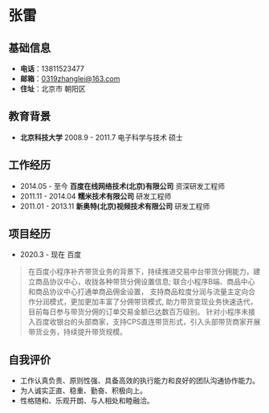 # 张雷

## 基础信息
- **电话**：13811523477
- **邮箱**：0319zhanglei@163.com
- **住址**：北京市 朝阳区

## 教育背景
- **北京科技大学**   2008.9 - 2011.7   电子科学与技术   硕士

## 工作经历
- 2014.05 - 至今   **百度在线网络技术(北京)有限公司**   资深研发工程师
- 2011.11 - 2014.04  **糯米技术有限公司**   研发工程师 
- 2011.01 - 2013.11   **新奥特(北京)视频技术有限公司**  研发工程师


## 项目经历
- 2020.3 - 现在  百度       
> 在百度小程序补齐带货业务的背景下，持续推进交易中台带货分佣能力，建立商品协议中心，收拢各种带货分佣设置信息; 联合小程序B端、商品中心和商品协议中心打通单商品佣金设置，
支持商品粒度分润与流量主定向合作分润模式，更加更加丰富了分佣带货模式, 助力带货变现业务快速迭代，目前每日参与带货分佣的订单交易金额已达数百万级别。
针对小程序未接入百度收银台的头部商家，支持CPS直连带货形式，引入头部带货商家开展带货业务，持续提升带货规模。


## 自我评价
- 工作认真负责、原则性强、具备高效的执行能力和良好的团队沟通协作能力。
- 为人诚实正直、稳重、勤奋、积极向上。
- 性格随和、乐观开朗、与人相处和睦融洽。
